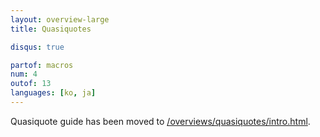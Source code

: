 ```yaml
---
layout: overview-large
title: Quasiquotes

disqus: true

partof: macros
num: 4
outof: 13
languages: [ko, ja]
---
```


Quasiquote guide has been moved to [/overviews/quasiquotes/intro.html](/overviews/quasiquotes/intro.html).